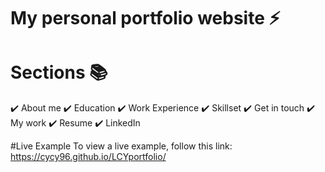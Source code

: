 # My personal portfolio website ⚡️

# Sections 📚
✔️ About me ✔️ Education ✔️ Work Experience ✔️ Skillset ✔️ Get in touch ✔️ My work ✔️ Resume ✔️ LinkedIn

#Live Example
To view a live example, follow this link: https://cycy96.github.io/LCYportfolio/
